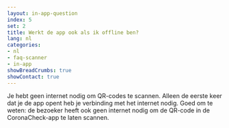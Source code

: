 ```yaml
---
layout: in-app-question
index: 5
set: 2
title: Werkt de app ook als ik offline ben?
lang: nl
categories:
- nl
- faq-scanner
- in-app
showBreadCrumbs: true
showContact: true
---
```

Je hebt geen internet nodig om QR-codes te scannen. Alleen de eerste keer dat je de app opent heb je verbinding met het internet nodig. Goed om te weten: de bezoeker heeft ook geen internet nodig om de QR-code in de CoronaCheck-app te laten scannen.
